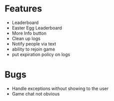 # Features
  -  Leaderboard
  -  Easter Egg Leaderboard
  -  More Info button
  -  Clean up logs
  -  Notify people via text
  -  ability to rejoin game
  -  put expiration policy on logs

# Bugs
  -  Handle exceptions without showing to the user
  -  Game chat not obvious

